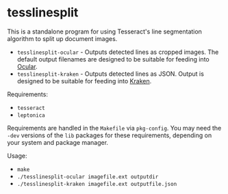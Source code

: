 tesslinesplit
=============

This is a standalone program for using Tesseract's line segmentation algorithm to split up document images.

* `tesslinesplit-ocular` - Outputs detected lines as cropped images. The default output filenames are designed to be suitable for feeding into [Ocular](https://github.com/tberg12/ocular).
* `tesslinesplit-kraken` - Outputs detected lines as JSON. Output is designed to be suitable for feeding into [Kraken](https://kraken.re/).

Requirements:

 * `tesseract`
 * `leptonica`

Requirements are handled in the `Makefile` via `pkg-config`. You may need the `-dev` versions of the `lib` packages for these requirements, depending on your system and package manager.

Usage:

 * `make`
 * `./tesslinesplit-ocular imagefile.ext outputdir`
 * `./tesslinesplit-kraken imagefile.ext outputfile.json`
